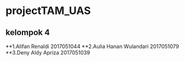 # projectTAM_UAS

## kelompok 4 
**1.Alifan Renaldi 2017051044
**2.Aulia Hanan Wulandari 2017051079
**3.Deny Aldy Apriza 2017051039
